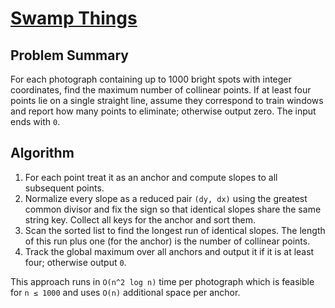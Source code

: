 # [Swamp Things](https://www.spoj.com/problems/SWTHIN/)

## Problem Summary
For each photograph containing up to 1000 bright spots with integer coordinates,
find the maximum number of collinear points. If at least four points lie on a
single straight line, assume they correspond to train windows and report how
many points to eliminate; otherwise output zero. The input ends with `0`.

## Algorithm
1. For each point treat it as an anchor and compute slopes to all subsequent
   points.
2. Normalize every slope as a reduced pair `(dy, dx)` using the greatest common
   divisor and fix the sign so that identical slopes share the same string key.
   Collect all keys for the anchor and sort them.
3. Scan the sorted list to find the longest run of identical slopes. The length
   of this run plus one (for the anchor) is the number of collinear points.
4. Track the global maximum over all anchors and output it if it is at least
   four; otherwise output `0`.

This approach runs in `O(n^2 log n)` time per photograph which is feasible for
`n ≤ 1000` and uses `O(n)` additional space per anchor.
